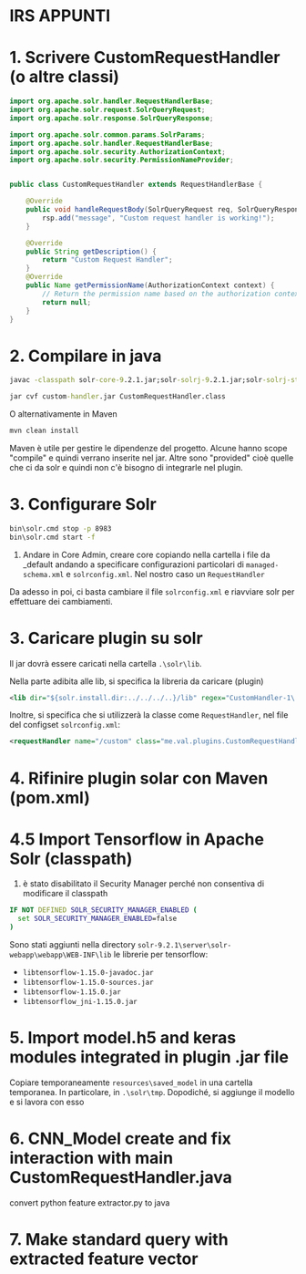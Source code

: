 # IRS APPUNTI

# 1. Scrivere CustomRequestHandler (o altre classi)

```java
import org.apache.solr.handler.RequestHandlerBase;
import org.apache.solr.request.SolrQueryRequest;
import org.apache.solr.response.SolrQueryResponse;

import org.apache.solr.common.params.SolrParams;
import org.apache.solr.handler.RequestHandlerBase;
import org.apache.solr.security.AuthorizationContext;
import org.apache.solr.security.PermissionNameProvider;


public class CustomRequestHandler extends RequestHandlerBase {

    @Override
    public void handleRequestBody(SolrQueryRequest req, SolrQueryResponse rsp) throws Exception {
        rsp.add("message", "Custom request handler is working!");
    }

    @Override
    public String getDescription() {
        return "Custom Request Handler";
    }
    @Override
    public Name getPermissionName(AuthorizationContext context) {
        // Return the permission name based on the authorization context
        return null;
    }
}
```
# 2. Compilare in java
```cmd
javac -classpath solr-core-9.2.1.jar;solr-solrj-9.2.1.jar;solr-solrj-streaming-9.2.1.jar;solr-solrj-zookeeper-9.2.1.jar CustomRequestHandler.java
```

```cmd
jar cvf custom-handler.jar CustomRequestHandler.class
```

O alternativamente in Maven

```cmd
mvn clean install
```

Maven è utile per gestire le dipendenze del progetto. Alcune hanno scope "compile" e quindi verrano inserite nel jar. Altre sono "provided" cioè quelle che ci da solr e quindi non c'è bisogno di integrarle nel plugin.

# 3. Configurare Solr

```cmd
bin\solr.cmd stop -p 8983
bin\solr.cmd start -f
```

1. Andare in Core Admin, creare core copiando nella cartella i file da _default andando a specificare configurazioni particolari di `managed-schema.xml` e `solrconfig.xml`. Nel nostro caso un `RequestHandler`

Da adesso in poi, ci basta cambiare il file `solrconfig.xml` e riavviare solr per effettuare dei cambiamenti.

# 3. Caricare plugin su solr 
Il jar dovrà essere caricati nella cartella `.\solr\lib`.

Nella parte adibita alle lib, si specifica la libreria da caricare (plugin)
```xml
<lib dir="${solr.install.dir:../../../..}/lib" regex="CustomHandler-1\.jar" />
```
Inoltre, si specifica che si utilizzerà la classe come `RequestHandler`, nel file del configset `solrconfig.xml`:

```xml
<requestHandler name="/custom" class="me.val.plugins.CustomRequestHandler" />
```

<lib dir="${solr.install.dir:../../../..}/lib" regex=".*\.jar" />

# 4. Rifinire plugin solar con Maven (pom.xml)

# 4.5 Import Tensorflow in Apache Solr (classpath)

1. è stato disabilitato il Security Manager perché non consentiva di modificare il classpath

```cmd
IF NOT DEFINED SOLR_SECURITY_MANAGER_ENABLED (
  set SOLR_SECURITY_MANAGER_ENABLED=false
)
```

Sono stati aggiunti nella directory `solr-9.2.1\server\solr-webapp\webapp\WEB-INF\lib` le librerie per tensorflow:
* `libtensorflow-1.15.0-javadoc.jar`
* `libtensorflow-1.15.0-sources.jar`
* `libtensorflow-1.15.0.jar`
* `libtensorflow_jni-1.15.0.jar`

# 5. Import model.h5 and keras modules integrated in plugin .jar file

Copiare temporaneamente `resources\saved_model` in una cartella temporanea. In particolare, in `.\solr\tmp`.
Dopodiché, si aggiunge il modello e si lavora con esso
# 6. CNN_Model create and fix interaction with main CustomRequestHandler.java 
convert python feature extractor.py to java

# 7. Make standard query with extracted feature vector



